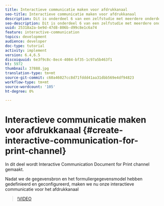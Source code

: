 ```yaml
---
title: Interactieve communicatie maken voor afdrukkanaal
seo-title: Interactieve communicatie maken voor afdrukkanaal
description: Dit is onderdeel 6 van een zelfstudie met meerdere onderdelen voor het maken van uw eerste interactieve communicatiedocument voor het afdrukkanaal. In dit deel wordt Interactive Communication Document for Print channel gemaakt.
seo-description: Dit is onderdeel 6 van een zelfstudie met meerdere onderdelen voor het maken van uw eerste interactieve communicatiedocument voor het afdrukkanaal. In dit deel wordt Interactive Communication Document for Print channel gemaakt.
uuid: 25318a2a-be9d-47d8-806b-d99c8e1c6a74
feature: interactive-communication
topics: development
audience: developer
doc-type: tutorial
activity: implement
version: 6.4,6.5
discoiquuid: 6e3f9c8c-8ec4-4084-bf35-1c97a5b463f1
kt: 5972
thumbnail: 37888.jpg
translation-type: tm+mt
source-git-commit: c60a46027cc8d71fddd41aa31dbb569e4df94823
workflow-type: tm+mt
source-wordcount: '105'
ht-degree: 0%

---
```



# Interactieve communicatie maken voor afdrukkanaal {#create-interactive-communication-for-print-channel}

In dit deel wordt Interactive Communication Document for Print channel gemaakt.

Nadat we de gegevensbron en het formuliergegevensmodel hebben gedefinieerd en geconfigureerd, maken we nu onze interactieve communicatie voor het afdrukkanaal

>[!VIDEO](https://video.tv.adobe.com/v/37888/?quality=9)
